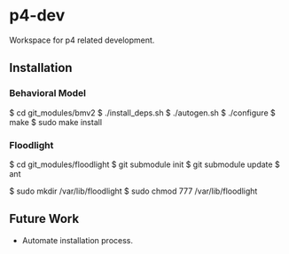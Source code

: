 # p4-dev
Workspace for p4 related development.

## Installation

### Behavioral Model

$ cd git_modules/bmv2
$ ./install_deps.sh
$ ./autogen.sh
$ ./configure
$ make
$ sudo make install

### Floodlight

$ cd git_modules/floodlight
$ git submodule init
$ git submodule update
$ ant

$ sudo mkdir /var/lib/floodlight
$ sudo chmod 777 /var/lib/floodlight

## Future Work

* Automate installation process.
